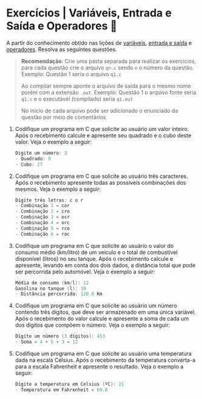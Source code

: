 # Exercícios | Variáveis, Entrada e Saída e Operadores :scroll:

A partir do conhecimento obtido nas lições de [variáveis](../variables/variables.md), [entrada e saída](../variables/variables.md#input--output-io) e [operadores](../operators). Resolva as seguintes questões.

> **Recomendação**: Crie uma pasta separada para realizar os exercícios, para cada questão crie o arquivo `qn.c` sendo `n` o número da questão. Exemplo: Questão 1 seria o arquivo `q1.c`
>
> Ao compilar sempre aponte o arquivo de saída para o mesmo nome porém com a extensão `.out`. Exemplo: Questão 1 o arquivo fonte seria `q1.c` e o executável (compilado) seria `q1.out`
>
> No inicio de cada arquivo pode ser adicionado o enunciado da questão por meio de comentários.



1. Codifique um programa em C que solicite ao usuário um valor inteiro. Após o recebimento calcule e apresente seu quadrado e o cubo deste valor. Veja o exemplo a seguir:

   ```c
   Digite um número: 3
   - Quadrado: 9
   - Cubo: 27
   ```

2. Codifique um programa em C que solicite ao usuário três caracteres. Após o recebimento  apresente  todas  as  possíveis  combinações  dos  mesmos.  Veja o exemplo a seguir:

   ```c
   Digite três letras: c o r
   - Combinação 1 = cor
   - Combinação 2 = cro
   - Combinação 3 = ocr
   - Combinação 4 = orc
   - Combinação 5 = rco
   - Combinação 6 = roc
   ```

3. Codifique  um  programa  em  C  que  solicite  ao  usuário o valor  do  consumo médio  (km/litro)  de  um  veículo  e  o  total  de  combustível  disponível  (litros) no seu tanque. Após o recebimento calcule e apresente, levando em conta dos  dois  dados, a  distância  total  que  pode  ser  percorrida  pelo automóvel. Veja o exemplo a seguir:

   ```c
   Média de consumo (km/l): 12
   Gasolina no tanque (l): 10
   - Distância percorrida: 120.0 Km
   ```

4. Codifique um programa em C que solicite ao usuário um número contendo três dígitos,  que  deve  ser  armazenado  em  uma  única  variável.  Após  o recebimento do  valor  calcule  e apresente a  soma  de  cada  um  dos  dígitos que compõem o número. Veja o exemplo a seguir:
	```c
    Digite um número (3 dígitos): 453
    - Soma = 4 + 5 + 3 = 12
   ```
   
5. Codifique  um  programa  em  C  que  solicite  ao  usuário uma  temperatura dada  na  escala  Celsius. Após  o  recebimento da temperatura converta-a para  a  escala  Fahrenheit e apresente o  resultado. Veja o exemplo a seguir:

   ```c
   Digite a temperatura em Celsius (ºC): 21
   - Temperatura em Fahrenheit = 69.8
   ```